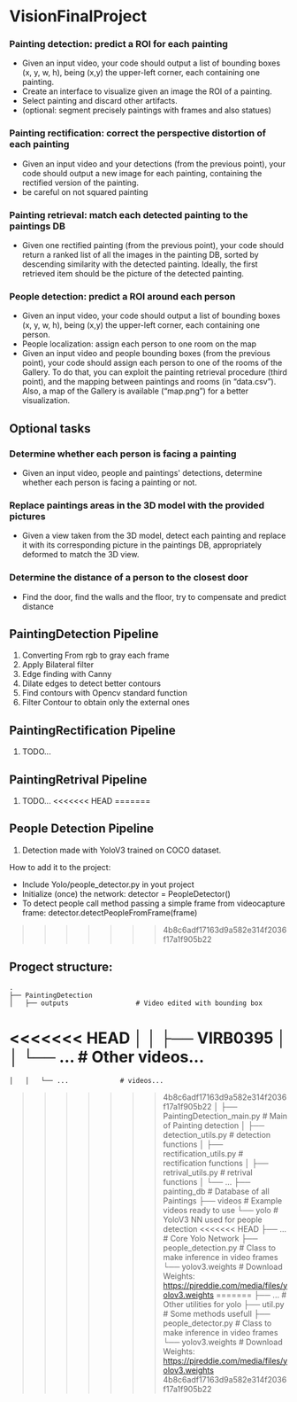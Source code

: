 # VisionFinalProject
### Painting detection: predict a ROI for each painting
- Given an input video, your code should output a list of bounding boxes (x, y, w, h), being (x,y) the upper-left corner, each containing one painting.
- Create an interface to visualize given an image the ROI of a painting.
- Select painting and discard other artifacts.
- (optional: segment precisely paintings with frames and also statues)
### Painting rectification: correct the perspective distortion of each painting
- Given an input video and your detections (from the previous point), your code should output a new image for each painting, containing the rectified version of the painting.
- be careful on not squared painting
### Painting retrieval: match each detected painting to the paintings DB
- Given one rectified painting (from the previous point), your code should return a ranked list of all the images in the painting DB, sorted by descending similarity with the detected painting. Ideally, the first retrieved item should be the picture of the detected painting.
### People detection: predict a ROI around each person
- Given an input video, your code should output a list of bounding boxes (x, y, w, h), being (x,y) the upper-left corner, each containing one person. 
- People localization: assign each person to one room on the map
- Given an input video and people bounding boxes (from the previous point), your code should assign each person to one of the rooms of the Gallery. To do that, you can exploit the painting retrieval procedure (third point), and the mapping between paintings and rooms (in “data.csv”). Also, a map of the Gallery is available (“map.png”) for a better visualization.

## Optional tasks
### Determine whether each person is facing a painting
- Given an input video, people and paintings' detections, determine whether each person is facing a painting or not.
### Replace paintings areas in the 3D model with the provided pictures
- Given a view taken from the 3D model, detect each painting and replace it with its corresponding picture in the paintings DB, appropriately deformed to match the 3D view.
### Determine the distance of a person to the closest door
- Find the door, find the walls and the floor, try to compensate and predict distance

## PaintingDetection Pipeline
1. Converting From rgb to gray each frame
2. Apply Bilateral filter
3. Edge finding with Canny
4. Dilate edges to detect better contours
5. Find contours with Opencv standard function
6. Filter Contour to obtain only the external ones

## PaintingRectification Pipeline
1. TODO...

## PaintingRetrival Pipeline
1. TODO...
<<<<<<< HEAD
=======

## People Detection Pipeline
1. Detection made with YoloV3 trained on COCO dataset.

How to add it to the project:
- Include Yolo/people_detector.py in yout project
- Initialize (once) the network: detector = PeopleDetector()
- To detect people call method passing a simple frame from videocapture frame: detector.detectPeopleFromFrame(frame)
>>>>>>> 4b8c6adf17163d9a582e314f2036f17a1f905b22

## Progect structure:
    .
    ├── PaintingDetection
    │   ├── outputs            		# Video edited with bounding box
<<<<<<< HEAD
    │   │   ├── VIRB0395
    │   │   └── ...	       		# Other videos...
=======
    │   │   └── ...	       		# videos...
>>>>>>> 4b8c6adf17163d9a582e314f2036f17a1f905b22
    │   ├── PaintingDetection_main.py   # Main of Painting detection
    │   ├── detection_utils.py          # detection functions
    │   ├── rectification_utils.py      # rectification functions
    │   ├── retrival_utils.py         	# retrival functions
    │   └── ...
    ├── painting_db 	       		# Database of all Paintings
    ├── videos 	       			# Example videos ready to use
    └── yolo		       		# YoloV3 NN used for people detection
<<<<<<< HEAD
	├── ...            		# Core Yolo Network
	├── people_detection.py		# Class to make inference in video frames
	└── yolov3.weights		# Download Weights: https://pjreddie.com/media/files/yolov3.weights
=======
        ├── ...            		# Other utilities for yolo
        ├── util.py			# Some methods usefull
        ├── people_detector.py		# Class to make inference in video frames
        └── yolov3.weights		# Download Weights: https://pjreddie.com/media/files/yolov3.weights
>>>>>>> 4b8c6adf17163d9a582e314f2036f17a1f905b22
